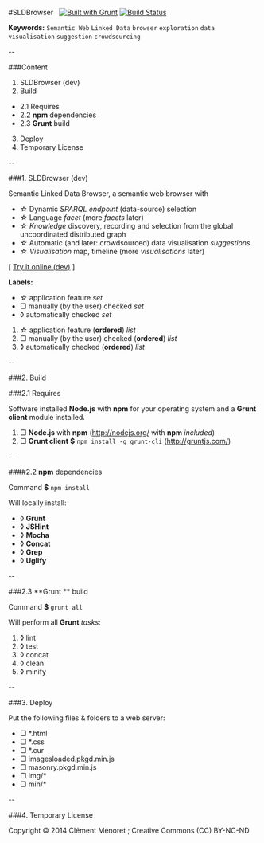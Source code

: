 #SLDBrowser &nbsp; [![Built with Grunt](https://cdn.gruntjs.com/builtwith.png)](http://gruntjs.com/) [![Build Status](https://travis-ci.org/clemeno/SLDBrowser.svg?branch=dev)](https://travis-ci.org/clemeno/SLDBrowser) 

**Keywords:** `Semantic Web` `Linked Data` `browser` `exploration` `data visualisation` `suggestion` `crowdsourcing`

--

###Content
1. SLDBrowser (dev)
2. Build
 - 2.1 Requires
 - 2.2 **npm** dependencies
 - 2.3 **Grunt** build
3. Deploy
4. Temporary License

--

###1. SLDBrowser (dev)

Semantic Linked Data Browser, a semantic web browser with 
- ☆ Dynamic *SPARQL endpoint* (data-source) selection
- ☆ Language *facet* (more *facets* later)
- ☆ *Knowledge* discovery, recording and selection from the global uncoordinated distributed graph
- ☆ Automatic (and later: crowdsourced) data visualisation *suggestions*
- ☆ *Visualisation* map, timeline (more *visualisations* later)

\[ [Try it online (dev)](http://pirmil.eu/) \]

**Labels:** 
<ul>
 <li>☆ application feature <em>set</em></li>
 <li>□ manually (by the user) checked <em>set</em></li>
 <li>◊ automatically checked <em>set</em></li>
</ul>
<ol>
 <li>☆ application feature (<strong>ordered</strong>) <em>list</em></li>
 <li>□ manually (by the user) checked (<strong>ordered</strong>) <em>list</em></li>
 <li>◊ automatically checked (<strong>ordered</strong>) <em>list</em></li>
</ol>

--

###2. Build

###2.1 Requires

Software installed **Node.js** with **npm** for your operating system and a **Grunt client** module installed. 
 1. □ **Node.js** with **npm** (http://nodejs.org/ with **npm** *included*) 
 2. □ **Grunt client** **$** `npm install -g grunt-cli` (http://gruntjs.com/) 

--

####2.2 **npm** dependencies

Command **$** `npm install` 

Will locally install: 
- ◊ **Grunt**
- ◊ **JSHint**
- ◊ **Mocha**
- ◊ **Concat**
- ◊ **Grep**
- ◊ **Uglify**

--

###2.3 **Grunt ** build

Command **$** `grunt all`

Will perform all **Grunt** *tasks*: 
 1. ◊ lint
 2. ◊ test
 3. ◊ concat
 4. ◊ clean
 5. ◊ minify

--

###3. Deploy

Put the following files &amp; folders to a web server: 
- □ *.html
- □ *.css
- □ *.cur
- □ imagesloaded.pkgd.min.js
- □ masonry.pkgd.min.js
- □ img/*
- □ min/*

--

###4. Temporary License

Copyright © 2014 Clément Ménoret ; Creative Commons (CC) BY-NC-ND
